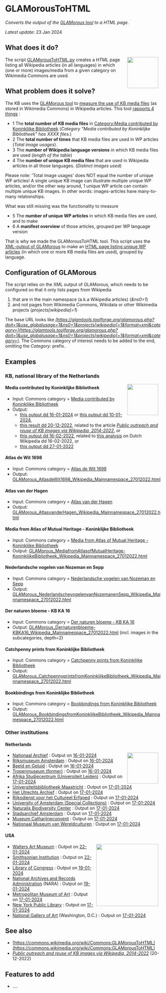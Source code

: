 # GLAMorousToHTML
*Converts the output of the [GLAMorous tool](https://glamtools.toolforge.org/glamorous.php) to a HTML page.*

*Latest update*: 23 Jan 2024

## What does it do?
<image src="logos/icon_wp.png" width="100" hspace="10" align="right"/>

The script [GLAMorousToHTML.py](https://github.com/KBNLwikimedia/GLAMorousToHTML/blob/master/GLAMorousToHTML.py) creates a HTML page listing all Wikipedia articles (in all languages) in which (one or more) images/media from a given category on Wikimedia Commons are used.

## What problem does it solve?
The KB uses the [GLAMorous tool](https://glamtools.toolforge.org/glamorous.php) to [measure the use of KB media files](https://nl.wikipedia.org/wiki/Wikipedia:GLAM/Koninklijke_Bibliotheek_en_Nationaal_Archief/Resultaten/KPIs/KPI4) (as stored in Wikimedia Commons) in Wikipedia articles. This tool [rapports 4 things](https://tools.wmflabs.org/glamtools/glamorous.php?doit=1&category=Media+contributed+by+Koninklijke+Bibliotheek&use_globalusage=1&ns0=1&show_details=1&projects%5Bwikipedia%5D=1) :

* 1 The **total number of KB media files** in [Category:Media contributed by Koninklijke Bibliotheek](https://commons.wikimedia.org/wiki/Category:Media_contributed_by_Koninklijke_Bibliotheek) (*Category "Media contributed by Koninklijke Bibliotheek" has XXXX files.*)
* 2 The **total number of times** that KB media files are used in WP articles (*Total image usages*).
* 3 The **number of Wikipedia language versions** in which KB media files are used (*length of the table*)
* 4 The **number of unique KB media files** that are used in Wikipedia articles in all those languages. (*Distinct images used*)

Please note: 'Total image usages' does NOT equal the number of unique WP articles! A single unique KB image can illustrate multiple unique WP articles, and/or the other way around, 1 unique WP article can contain multiple unique KB images. In other words: images-articles have many-to-many relationships.

What was still missing was the functionality to measure
* 5 The **number of unique WP articles** in which KB media files are used, and to make 
* 6 A **manifest overview** of those articles, grouped per WP language version

That is why we made the GLAMorousToHTML tool. This script uses the [XML-output of GLAMorous](https://glamtools.toolforge.org/glamorous.php?doit=1&category=Media+contributed+by+Koninklijke+Bibliotheek&use_globalusage=1&ns0=1&show_details=1&projects[wikipedia]=1&format=xml) to make an [HTML page listing unique WP articles](https://kbnlwikimedia.github.io/GLAMorousToHTML/GLAMorous_MediacontributedbyKoninklijkeBibliotheek_Wikipedia_Mainnamespace_10012024.html) (in which one or more KB media files are used), grouped by language.

## Configuration of GLAMorous
The script relies on the XML output of GLAMorous, which needs to be configured so that it only lists pages from Wikipedia
1) that are in the main namespace (a.k.a Wikipedia articles) (*&ns0=1*)
2) and not pages from Wikimedia Commons, Wikidata or other Wikimedia projects (*projects[wikipedia]=1*)

The base URL looks like *[https://glamtools.toolforge.org/glamorous.php?doit=1&use_globalusage=1&ns0=1&projects[wikipedia]=1&format=xml&category=](https://glamtools.toolforge.org/glamorous.php?doit=1&use_globalusage=1&ns0=1&projects[wikipedia]=1&format=xml&category=)*. The Commons category of interest needs to be added to the end, omitting the *Category:* prefix.

## Examples
### KB, national library of the Netherlands 
<image src="logos/icon_kb.png" width="100" hspace="10" align="right"/>

#### Media contributed by Koninklijke Bibliotheek
* Input: Commons category = [Media contributed by Koninklijke Bibliotheek](https://commons.wikimedia.org/wiki/Category:Media_contributed_by_Koninklijke_Bibliotheek)
* Output: 
  * [this output dd 16-01-2024](https://kbnlwikimedia.github.io/GLAMorousToHTML/GLAMorous_MediacontributedbyKoninklijkeBibliotheek_Wikipedia_Mainnamespace_16012024.html) or [this output dd 10-01-2024](https://kbnlwikimedia.github.io/GLAMorousToHTML/GLAMorous_MediacontributedbyKoninklijkeBibliotheek_Wikipedia_Mainnamespace_10012024.html), 
  * [this result dd 20-12-2022](https://kbnlwikimedia.github.io/GLAMorousToHTML/GLAMorous_MediacontributedbyKoninklijkeBibliotheek_Wikipedia_Mainnamespace_20122022.html), related to the article *[Public outreach and reuse of KB images via Wikipedia, 2014-2022](https://kbnlwikimedia.github.io/GLAMorousToHTML/stories/Public%20outreach%20and%20reuse%20of%20KB%20images%20via%20Wikipedia%2C%202014-2022.html)*, or
  * [this output dd 16-02-2022](https://kbnlwikimedia.github.io/GLAMorousToHTML/GLAMorous_MediacontributedbyKoninklijkeBibliotheek_Wikipedia_Mainnamespace_16022022.html), related to [this analysis](https://nl.wikipedia.org/wiki/Wikipedia:GLAM/Koninklijke_Bibliotheek_en_Nationaal_Archief/Resultaten/KPIs/KPI4/KPI4_KB_16-02-2022) on Dutch Wikipedia dd 16-02-2022, or 
  * [this output dd 27-01-2022](https://kbnlwikimedia.github.io/GLAMorousToHTML/GLAMorous_MediacontributedbyKoninklijkeBibliotheek_Wikipedia_Mainnamespace_27012022.html) 

#### Atlas de Wit 1698
* Input: Commons category = [Atlas de Wit 1698](https://commons.wikimedia.org/wiki/Category:Atlas%20de%20Wit%201698)
* Output: [GLAMorous_AtlasdeWit1698_Wikipedia_Mainnamespace_27012022.html](https://kbnlwikimedia.github.io/GLAMorousToHTML/GLAMorous_AtlasdeWit1698_Wikipedia_Mainnamespace_27012022.html)

#### Atlas van der Hagen
* Input: Commons category = [Atlas van der Hagen](https://commons.wikimedia.org/wiki/Category:Atlas%20van%20der%20Hagen)
* Output: [GLAMorous_AtlasvanderHagen_Wikipedia_Mainnamespace_27012022.html](https://kbnlwikimedia.github.io/GLAMorousToHTML/GLAMorous_AtlasvanderHagen_Wikipedia_Mainnamespace_27012022.html)

#### Media from Atlas of Mutual Heritage - Koninklijke Bibliotheek 
* Input: Commons category = [Media from Atlas of Mutual Heritage - Koninklijke Bibliotheek ](https://commons.wikimedia.org/wiki/Category:Media_from_Atlas_of_Mutual_Heritage_-_Koninklijke_Bibliotheek )
* Output: [GLAMorous_MediafromAtlasofMutualHeritage-KoninklijkeBibliotheek_Wikipedia_Mainnamespace_27012022.html](https://kbnlwikimedia.github.io/GLAMorousToHTML/GLAMorous_MediafromAtlasofMutualHeritage-KoninklijkeBibliotheek_Wikipedia_Mainnamespace_27012022.html)

#### Nederlandsche vogelen van Nozeman en Sepp
* Input: Commons category =  [Nederlandsche vogelen van Nozeman en Sepp](https://commons.wikimedia.org/wiki/Category:Nederlandsche%20vogelen%20van%20Nozeman%20en%20Sepp)
* Output: [GLAMorous_NederlandschevogelenvanNozemanenSepp_Wikipedia_Mainnamespace_27012022.html](https://kbnlwikimedia.github.io/GLAMorousToHTML/GLAMorous_NederlandschevogelenvanNozemanenSepp_Wikipedia_Mainnamespace_27012022.html)

#### Der naturen bloeme - KB KA 16 
* Input: Commons category = [Der naturen bloeme - KB KA 16](https://commons.wikimedia.org/wiki/Category:Der%20naturen%20bloeme%20-%20KB%20KA%2016)
* Output: [GLAMorous_Dernaturenbloeme-KBKA16_Wikipedia_Mainnamespace_27012022.html](https://kbnlwikimedia.github.io/GLAMorousToHTML/GLAMorous_Dernaturenbloeme-KBKA16_Wikipedia_Mainnamespace_27012022.html) (incl. images in the subcategories, depth=2)

#### Catchpenny prints from Koninklijke Bibliotheek
* Input: Commons category = [Catchpenny prints from Koninklijke Bibliotheek ](https://commons.wikimedia.org/wiki/Category:Catchpenny%20prints%20from%20Koninklijke%20Bibliotheek)
* Output: [GLAMorous_CatchpennyprintsfromKoninklijkeBibliotheek_Wikipedia_Mainnamespace_27012022.html](https://kbnlwikimedia.github.io/GLAMorousToHTML/GLAMorous_CatchpennyprintsfromKoninklijkeBibliotheek_Wikipedia_Mainnamespace_27012022.html)

#### Bookbindings from Koninklijke Bibliotheek
* Input: Commons category = [Bookbindings from Koninklijke Bibliotheek](https://commons.wikimedia.org/wiki/Category:Bookbindings%20from%20Koninklijke%20Bibliotheek)
* Output: [GLAMorous_BookbindingsfromKoninklijkeBibliotheek_Wikipedia_Mainnamespace_27012022.html](https://kbnlwikimedia.github.io/GLAMorousToHTML/GLAMorous_BookbindingsfromKoninklijkeBibliotheek_Wikipedia_Mainnamespace_27012022.html)

### Other institutions
#### Netherlands
<image src="logos/icon_na.jpg" width="100" hspace="10" align="right"/>

* [Nationaal Archief](https://commons.wikimedia.org/wiki/Category:Images%20from%20Nationaal%20Archief) : Output on [16-01-2024](https://kbnlwikimedia.github.io/GLAMorousToHTML/GLAMorous_ImagesfromNationaalArchief_Wikipedia_Mainnamespace_16012024.html)
* [Rijksmuseum Amsterdam](https://commons.wikimedia.org/wiki/Category:Images%20from%20the%20Rijksmuseum) : Output on [16-01-2024](https://kbnlwikimedia.github.io/GLAMorousToHTML/GLAMorous_ImagesfromtheRijksmuseum_Wikipedia_Mainnamespace_16012024.html)
* [Beeld en Geluid](https://commons.wikimedia.org/wiki/Category:Media%20from%20Beeld%20en%20Geluid%20Wiki) : Output on [16-01-2024](https://kbnlwikimedia.github.io/GLAMorousToHTML/GLAMorous_MediafromBeeldenGeluidWiki_Wikipedia_Mainnamespace_16012024.html)
* [Tropenmuseum (former)](https://commons.wikimedia.org/wiki/Category:Images%20from%20the%20Tropenmuseum) :  Output on [16-01-2024](https://kbnlwikimedia.github.io/GLAMorousToHTML/GLAMorous_ImagesfromtheTropenmuseum_Wikipedia_Mainnamespace_16012024.html)
* [Afrika Studiecentrum (Universiteit Leiden)](https://commons.wikimedia.org/wiki/Category:Images%20from%20the%20African%20Studies%20Centre%20(Leiden)) : Output on [17-01-2024](https://kbnlwikimedia.github.io/GLAMorousToHTML/GLAMorous_ImagesfromtheAfricanStudiesCentre(Leiden)_Wikipedia_Mainnamespace_17012024.html)
* [Universiteitsbibliotheek Maastricht](https://commons.wikimedia.org/wiki/Category:Images%20from%20Universiteitsbibliotheek%20Maastricht) : Output on [17-01-2024](https://kbnlwikimedia.github.io/GLAMorousToHTML/GLAMorous_ImagesfromUniversiteitsbibliotheekMaastricht_Wikipedia_Mainnamespace_17012024.html)
* [Het Utrechts Archief](https://commons.wikimedia.org/wiki/Category:Images%20from%20Het%20Utrechts%20Archief) : Output on [17-01-2024](https://kbnlwikimedia.github.io/GLAMorousToHTML/GLAMorous_ImagesfromHetUtrechtsArchief_Wikipedia_Mainnamespace_17012024.html)
* [Rijksdienst voor het Cultureel Erfgoed](https://commons.wikimedia.org/wiki/Category:Images%20from%20the%20Rijksdienst%20voor%20het%20Cultureel%20Erfgoed) : Output on [17-01-2024](https://kbnlwikimedia.github.io/GLAMorousToHTML/GLAMorous_ImagesfromtheRijksdienstvoorhetCultureelErfgoed_Wikipedia_Mainnamespace_17012024.html)
* [University of Amsterdam (Special Collections)](https://commons.wikimedia.org/wiki/Category:Images%20from%20the%20Special%20Collections%20of%20the%20University%20of%20Amsterdam) :  Output on [17-01-2024](https://kbnlwikimedia.github.io/GLAMorousToHTML/GLAMorous_ImagesfromtheSpecialCollectionsoftheUniversityofAmsterdam_Wikipedia_Mainnamespace_17012024.html)
* [Naturalis Biodiversity Center](https://commons.wikimedia.org/wiki/Category:Media%20donated%20by%20Naturalis%20Biodiversity%20Center) : Output on [17-01-2024](https://kbnlwikimedia.github.io/GLAMorousToHTML/GLAMorous_MediadonatedbyNaturalisBiodiversityCenter_Wikipedia_Mainnamespace_17012024.html)
* [Stadsarchief Amsterdam](https://commons.wikimedia.org/wiki/Category:Photographs%20in%20the%20Stadsarchief%20Amsterdam) :  Output on [17-01-2024](https://kbnlwikimedia.github.io/GLAMorousToHTML/GLAMorous_PhotographsintheStadsarchiefAmsterdam_Wikipedia_Mainnamespace_17012024.html)
* [Museum Catharijneconvent](https://commons.wikimedia.org/wiki/Category:Media%20contributed%20by%20Museum%20Catharijneconvent) :  Output on [17-01-2024](https://kbnlwikimedia.github.io/GLAMorousToHTML/GLAMorous_MediacontributedbyMuseumCatharijneconvent_Wikipedia_Mainnamespace_17012024.html)
* [Nationaal Museum van Wereldculturen](https://commons.wikimedia.org/wiki/Category:Files%20from%20the%20Nationaal%20Museum%20van%20Wereldculturen) : Output on [17-01-2024](https://kbnlwikimedia.github.io/GLAMorousToHTML/GLAMorous_FilesfromtheNationaalMuseumvanWereldculturen_Wikipedia_Mainnamespace_17012024.html)

#### USA
<image src="logos/icon_loc.png" width="200" hspace="10" align="right"/>

* [Walters Art Museum](https://commons.wikimedia.org/wiki/Category:Media_contributed_by_the_Walters_Art_Museum) : Output on [22-01-2024](https://kbnlwikimedia.github.io/GLAMorousToHTML/MediacontributedbytheWaltersArtMuseum_Wikipedia_NS0_22012024.html)
* [Smithsonian Institution](https://commons.wikimedia.org/wiki/Category:Images_from_the_Smithsonian_Institution) : Output on [22-01-2024](https://kbnlwikimedia.github.io/GLAMorousToHTML/ImagesfromtheSmithsonianInstitution_Wikipedia_NS0_22012024.html)
* [Library of Congress](https://commons.wikimedia.org/wiki/Category:Images_from_the_Library_of_Congress) : Output on [19-01-2024](https://kbnlwikimedia.github.io/GLAMorousToHTML/GLAMorous_ImagesfromtheLibraryofCongress_Wikipedia_Mainnamespace_19012024.html)
* [National Archives and Records Administration](https://commons.wikimedia.org/wiki/Category:Images%20from%20the%20National%20Archives%20and%20Records%20Administration) (NARA) : Output on [19-01-2024](https://kbnlwikimedia.github.io/GLAMorousToHTML/GLAMorous_ImagesfromtheNationalArchivesandRecordsAdministration_Wikipedia_Mainnamespace_19012024.html)
* [Metropolitan Museum of Art](https://commons.wikimedia.org/wiki/Category:Images_from_Metropolitan_Museum_of_Art) : Output on [17-01-2024](https://kbnlwikimedia.github.io/GLAMorousToHTML/GLAMorous_ImagesfromMetropolitanMuseumofArt_Wikipedia_Mainnamespace_17012024.html)
* [New York Public Library](https://commons.wikimedia.org/wiki/Category:Images_from_the_New_York_Public_Library) : Output on [17-01-2024](https://kbnlwikimedia.github.io/GLAMorousToHTML/GLAMorous_ImagesfromtheNewYorkPublicLibrary_Wikipedia_Mainnamespace_17012024.html)
* [National Gallery of Art](https://commons.wikimedia.org/wiki/Category:Images_from_the_National_Gallery_of_Art) (Washington, D.C.) : Output on [17-01-2024](https://kbnlwikimedia.github.io/GLAMorousToHTML/GLAMorous_ImagesfromtheNationalGalleryofArt_Wikipedia_Mainnamespace_17012024.html)

## See also
* [https://commons.wikimedia.org/wiki/Commons:GLAMorousToHTML](https://commons.wikimedia.org/wiki/Commons:GLAMorousToHTML)
* *[Public outreach and reuse of KB images via Wikipedia, 2014-2022](https://kbnlwikimedia.github.io/GLAMorousToHTML/stories/Public%20outreach%20and%20reuse%20of%20KB%20images%20via%20Wikipedia%2C%202014-2022.html)* (20-12-2022)

## Features to add
* ....
